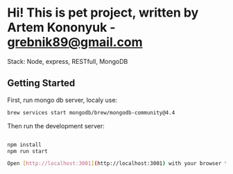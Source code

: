 # Hi! This is pet project, written by Artem Kononyuk - grebnik89@gmail.com

Stack: Node, express, RESTfull, MongoDB

## Getting Started

First, run mongo db server, localy use:

```bash
brew services start mongodb/brew/mongodb-community@4.4
```

Then run the development server:

```bash

npm install
npm run start

Open [http://localhost:3001](http://localhost:3001) with your browser to see the result.
```
